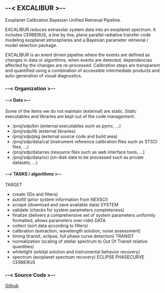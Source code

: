 ## --< EXCALIBUR >--

Exoplanet Calibration Bayesian Unified Retrieval Pipeline.

EXCALIBUR reduces extrasolar system data into an exoplanet spectrum.
It includes CERBERUS, a line by line, plane parallel radiative transfer code modeling exoplanet atmospheres and a Bayesian parameter retrievial / model selection package. 

EXCALIBUR is an event driven pipeline where the events are defined as changes in data or algorithms; when events are detected, dependencies affected by the changes are re-processed. Calibration steps are transparent and quantified using a combination of accessible intermediate products and auto-generation of visual diagnostics.

### --< Organization >--

#### --< Data >--

Some of the items we do not maintain (external) are static. Static executables and libraries are kept out of the code management.

- /proj/sdp/bin (external executables such as pymc, ...)
- /proj/sdp/lib (external libraries)
- /proj/sdp/pkg (external source code and build area)
- /proj/sdp/data/cal (instrument reference calibration files such as STSCI files, ...)
- /proj/sdp/data/res (resource files such as web interface tools, ...)
- /proj/sdp/data/sci (on-disk data to be processed such as private datasets, ...)

#### --< TASKS / algorithms >--

TARGET
- create (IDs and filters)
- autofill (prior system information from NEXSCI)
- scrape (download and save available data)
SYSTEM
- validate (checks for system parameters completeness)
- finalize (delivers a comprehensive set of system parameters uniformly formatted, allows parameters over-ride)
DATA
- collect (sort data according to filters)
- calibration (extraction, wavelength solution, noise assessment)
- timing (transit, eclipse, full phase curve detection)
TRANSIT
- normalization (scaling of stellar spectrum to Out Of Transit relative quantities)
- whitelight (orbital solution and instrumental behavior recovery)
- spectrum (exoplanet spectrum recovery)
ECLIPSE
PHASECURVE
CERBERUS

### --< Source Code >--

[Github](https://github-fn.jpl.nasa.gov/EXCALIBUR/esp)
